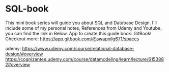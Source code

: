 # SQL-book
This mini book series will guide you about SQL and Database Design. I'll  include some of my personal notes, References from Udemy and Youtube, you can find the link in Below.
App to create this guide book: GitBook!
Checkout more: https://app.gitbook.com/@swapnilg671/spaces

udemy: https://www.udemy.com/course/relational-database-design/#overview
https://cognizantee.udemy.com/course/datamodeling/learn/lecture/6153882#overview
